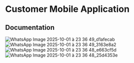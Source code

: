 # Customer Mobile Application

## Documentation


![WhatsApp Image 2025-10-01 à 23 36 49_d1afecab](https://github.com/user-attachments/assets/1bbafa62-8989-4b3c-95d6-3df2dd36379e)
![WhatsApp Image 2025-10-01 à 23 36 49_3163e8a2](https://github.com/user-attachments/assets/e89819fc-30ab-420b-8d27-71b5c4b669ae)
![WhatsApp Image 2025-10-01 à 23 36 48_e663cf5d](https://github.com/user-attachments/assets/08730e32-9207-4b50-9649-a236de748098)
![WhatsApp Image 2025-10-01 à 23 36 48_25d4353e](https://github.com/user-attachments/assets/a3deae36-9714-40ed-bd01-6120103d5a9f)
